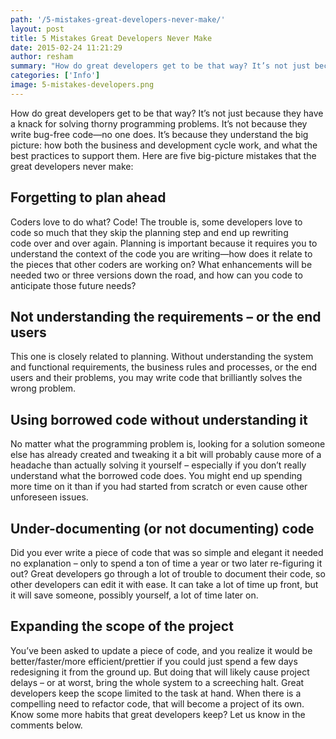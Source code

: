 ```yaml
---
path: '/5-mistakes-great-developers-never-make/'
layout: post
title: 5 Mistakes Great Developers Never Make
date: 2015-02-24 11:21:29
author: resham
summary: "How do great developers get to be that way? It’s not just because they have a knack for solving thorny programming problems. It’s not because they write bug-free code—no one does. It’s because they understand the big picture: how both the business and development cycle work, and what the best practices to support them. Here are five big-picture mistakes that the great developers never make"
categories: ['Info']
image: 5-mistakes-developers.png
---
```


How do great developers get to be that way? It’s not just because they have a knack for solving thorny programming problems. It’s not because they write bug-free code—no one does. It’s because they understand the big picture: how both the business and development cycle work, and what the best practices to support them. Here are five big-picture mistakes that the great developers never make:
<h2>Forgetting to plan ahead</h2>
Coders love to do what? Code! The trouble is, some developers love to code so much that they skip the planning step and end up rewriting code over and over again. Planning is important because it requires you to understand the context of the code you are writing—how does it relate to the pieces that other coders are working on? What enhancements will be needed two or three versions down the road, and how can you code to anticipate those future needs?
<h2>Not understanding the requirements – or the end users</h2>
This one is closely related to planning. Without understanding the system and functional requirements, the business rules and processes, or the end users and their problems, you may write code that brilliantly solves the wrong problem.
<h2>Using borrowed code without understanding it</h2>
No matter what the programming problem is, looking for a solution someone else has already created and tweaking it a bit will probably cause more of a headache than actually solving it yourself – especially if you don’t really understand what the borrowed code does. You might end up spending more time on it than if you had started from scratch or even cause other unforeseen issues.
<h2>Under-documenting (or not documenting) code</h2>
Did you ever write a piece of code that was so simple and elegant it needed no explanation – only to spend a ton of time a year or two later re-figuring it out? Great developers go through a lot of trouble to document their code, so other developers can edit it with ease. It can take a lot of time up front, but it will save someone, possibly yourself, a lot of time later on.
<h2>Expanding the scope of the project</h2>
You’ve been asked to update a piece of code, and you realize it would be better/faster/more efficient/prettier if you could just spend a few days redesigning it from the ground up. But doing that will likely cause project delays – or at worst, bring the whole system to a screeching halt. Great developers keep the scope limited to the task at hand. When there is a compelling need to refactor code, that will become a project of its own.
Know some more habits that great developers keep? Let us know in the comments below.